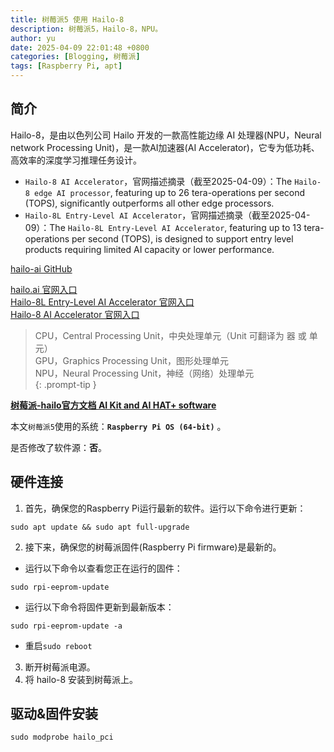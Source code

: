 ```yaml
---
title: 树莓派5 使用 Hailo-8
description: 树莓派5，Hailo-8，NPU。
author: yu
date: 2025-04-09 22:01:48 +0800
categories: [Blogging, 树莓派]
tags: [Raspberry Pi, apt]
---
```


## 简介

Hailo-8，是由以色列公司 Hailo 开发的一款高性能边缘 AI 处理器(NPU，Neural network Processing Unit)，是一款AI加速器(AI Accelerator)，它专为低功耗、高效率的深度学习推理任务设计。

- `Hailo-8 AI Accelerator`，官网描述摘录（截至2025-04-09）：The `Hailo-8 edge AI processor`, featuring up to 26 tera-operations per second (TOPS), significantly outperforms all other edge processors. 
- `Hailo-8L Entry-Level AI Accelerator`，官网描述摘录（截至2025-04-09）：The `Hailo-8L Entry-Level AI Accelerator`, featuring up to 13 tera-operations per second (TOPS), is designed to support entry level products requiring limited AI capacity or lower performance.

[hailo-ai GitHub](https://github.com/hailo-ai)

[hailo.ai 官网入口](https://hailo.ai/)  
[Hailo-8L Entry-Level AI Accelerator 官网入口](https://hailo.ai/products/ai-accelerators/hailo-8l-ai-accelerator-for-ai-light-applications/)  
[Hailo-8 AI Accelerator 官网入口](https://hailo.ai/products/ai-accelerators/hailo-8-ai-accelerator/)

>CPU，Central Processing Unit，中央处理单元（Unit 可翻译为 器 或 单元）  
 GPU，Graphics Processing Unit，图形处理单元  
 NPU，Neural Processing Unit，神经（网络）处理单元  
{: .prompt-tip }


[**树莓派-hailo官方文档 AI Kit and AI HAT+ software**](https://www.raspberrypi.com/documentation/computers/ai.html)

本文`树莓派5`使用的系统：**`Raspberry Pi OS (64-bit)`** 。

是否修改了软件源：**否**。

## 硬件连接

1. 首先，确保您的Raspberry Pi运行最新的软件。运行以下命令进行更新：
```shell
sudo apt update && sudo apt full-upgrade
```
2. 接下来，确保您的树莓派固件(Raspberry Pi firmware)是最新的。
- 运行以下命令以查看您正在运行的固件：
```shell
sudo rpi-eeprom-update
```
- 运行以下命令将固件更新到最新版本：
```shell
sudo rpi-eeprom-update -a
```
- 重启`sudo reboot`
3. 断开树莓派电源。
4. 将 hailo-8 安装到树莓派上。

## 驱动&固件安装

```shell
sudo modprobe hailo_pci
```
